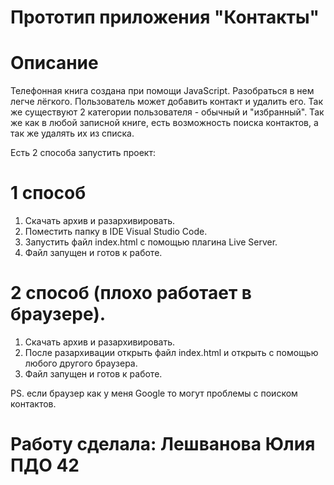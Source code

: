 ﻿# Прототип приложения "Контакты"

# Описание

Телефонная книга создана при помощи JavaScript. 
Разобраться в нем легче лёгкого. Пользователь может добавить контакт и удалить его. Так же существуют 2 категории пользователя - обычный  и "избранный". Так же как в любой записной книге, есть возможность поиска контактов, а так же удалять их из списка.

Есть 2 способа запустить проект:

# 1 способ

1. Скачать архив и разархивировать.
2. Поместить папку в IDE Visual Studio Code.
3. Запустить файл index.html с помощью плагина Live Server.
4. Файл запущен и готов к работе.

# 2 способ (плохо работает в браузере).

1. Скачать архив и разархивировать.
2. После разархивации открыть файл index.html и открыть с помощью любого другого браузера.
3. Файл запущен и готов к работе.

PS. если браузер как у меня Google то могут проблемы с поиском контактов.
# Работу сделала: Лешванова Юлия ПДО 42